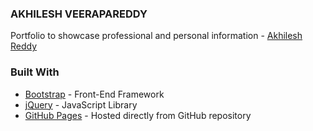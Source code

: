 ### AKHILESH VEERAPAREDDY
Portfolio to showcase professional and personal information - [Akhilesh Reddy](https://aveerapareddy.github.io)

### Built With

* [Bootstrap](https://getbootstrap.com/) - Front-End Framework
* [jQuery](https://jquery.com/) - JavaScript Library
* [GitHub Pages](https://pages.github.com/) - Hosted directly from GitHub repository
